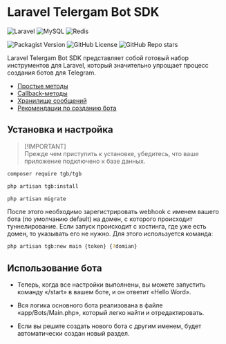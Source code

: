 # Laravel Telergam Bot SDK

![Laravel](https://img.shields.io/badge/laravel-%23FF2D20.svg?style=for-the-badge&logo=laravel&logoColor=white)
![MySQL](https://img.shields.io/badge/mysql-4479A1.svg?style=for-the-badge&logo=mysql&logoColor=white) 
![Redis](https://img.shields.io/badge/redis-%23DD0031.svg?style=for-the-badge&logo=redis&logoColor=white)

![Packagist Version](https://img.shields.io/packagist/v/tgb/tgb)
![GitHub License](https://img.shields.io/github/license/grisha-sychev/laravel-telegram-bot)
![GitHub Repo stars](https://img.shields.io/github/stars/grisha-sychev/laravel-telegram-bot)

Laravel Telergam Bot SDK представляет собой готовый набор инструментов для Laravel, который значительно упрощает процесс создания ботов для Telegram.

- [Простые методы](/)
- [Callback-методы](/)
- [Хранилище сообщений](/)
- [Рекомендации по созданию бота](/)

## Установка и настройка

> [!IMPORTANT]\
> Прежде чем приступить к установке, убедитесь, что ваше приложение подключено к базе данных.


```bash
composer require tgb/tgb
```

```bash
php artisan tgb:install
```

```bash
php artisan migrate
```

После этого необходимо зарегистрировать webhook с именем вашего бота (по умолчанию default) на домен, с которого происходит туннелирование. Если запуск происходит с хостинга, где уже есть домен, то указывать его не нужно. Для этого используется команда:

```bash
php artisan tgb:new main {token} {?domian}
```

## Использование бота

- Теперь, когда все настройки выполнены, вы можете запустить команду «/start» в вашем боте, и он ответит «Hello Word».

- Вся логика основного бота реализована в файле «app/Bots/Main.php», который легко найти и отредактировать.

- Если вы решите создать нового бота с другим именем, будет автоматически создан новый раздел.












